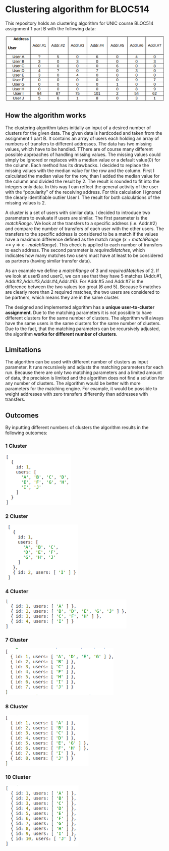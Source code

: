 # Clustering algorithm for BLOC514

This repository holds an clustering algorithm for UNIC course BLOC514 assignment 1 part B with the following data:

![plot](./images/data.png)

## How the algorithm works

The clustering algorithm takes initially an input of a desired number of clusters for the given data. The given data is hardcoded and taken from the assignment 1 part B. It contains an array of users each holding an array of numbers of transfers to different addresses. The data has two missing values, which have to be handled. TThere are of course many different possible approaches of handling missing values. The missing values could simply be ignored or replaces with a median value or a default value(0) for the column. Each method has its drawbacks. I decided to replace the missing values with the median value for the row and the column. First I calculated the median value for the row, than I added the median value for the column and divided the result by 2. The result is rounded to fit into the integers only data. In this way I can reflect the general activity of the user with the “popularity” of the receiving address. For this calculation I ignored the clearly identifiable outlier User I. The result for both calculations of the missing values is 2.

A cluster is a set of users with similar data. I decided to introduce two parameters to evaluate if users are similar. The first parameter is the _matchRange_. We look at the transfers to a specific address (i.e. Addr.#2) and compare the number of transfers of each user with the other users. The transfers to the specific address is considered to be a match if the values have a maximum difference defined as the match range (x + _matchRange_ <= y => x - _matchRange_). This check is applied to each number of transfers to each address. The second parameter is _requiredMatches_, which indicates how many matches two users must have at least to be considered as partners (having similar transfer data).

As an example we define a _matchRange_ of 3 and _requiredMatches_ of 2. If we look at userB and userC, we can see that they have 5 matches (Addr.#1, Addr.#2,Addr.#3,Addr.#4,Addr.#6). For Addr.#5 and Addr.#7 is the difference between the two values too great (6 and 5). Because 5 matches are clearly more than 2 required matches, the two users are considered to be partners, which means they are in the same cluster.

The designed and implemented algorithm has a **unique user-to-cluster assignment**. Due to the matching parameters it is not possible to have different clusters for the same number of clusters. The algorithm will always have the same users in the same clusters for the same number of clusters. Due to the fact, that the matching parameters can be recursively adjusted, the algorithm **works for different number of clusters**.

## Limitations

The algorithm can be used with different number of clusters as input parameter. It runs recursively and adjusts the matching parameters for each run. Because there are only two matching parameters and a limited amount of data, the precision is limited and the algorithm does not find a solution for any number of clusters. The algorithm would be better with more parameters for the matching engine. For example, it would be possible to weight addresses with zero transfers differently than addresses with transfers.

## Outcomes

By inputting different numbers of clusters the algorithm results in the following outcomes:

### 1 Cluster

![plot](./images/cluster1.png)

### 2 Cluster

![plot](./images/cluster2.png)

### 4 Cluster

![plot](./images/cluster4.png)

### 7 Cluster

![plot](./images/cluster7.png)

### 8 Cluster

![plot](./images/cluster8.png)

### 10 Cluster

![plot](./images/cluster10.png)
